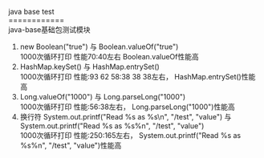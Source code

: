 java base test<br />
============<br />
java-base基础包测试模块<br />
1. new Boolean("true") 与 Boolean.valueOf("true")<br />
1000次循环打印 性能70:40左右 Boolean.valueOf性能高<br />
2. HashMap.keySet() 与 HashMap.entrySet()<br />
1000次循环打印 性能:93   62    58:38  38   38左右， HashMap.entrySet()性能高<br />
3. Long.valueOf("1000") 与 Long.parseLong("1000")<br />
1000次循环打印 性能:56:38左右， Long.parseLong("1000")性能高<br />
4. 换行符 System.out.printf("Read %s as %s\n", "/test", "value") 与  System.out.printf("Read %s as %s%n", "/test", "value")<br />
1000次循环打印 性能:250:165左右， System.out.printf("Read %s as %s%n", "/test", "value")性能高<br />